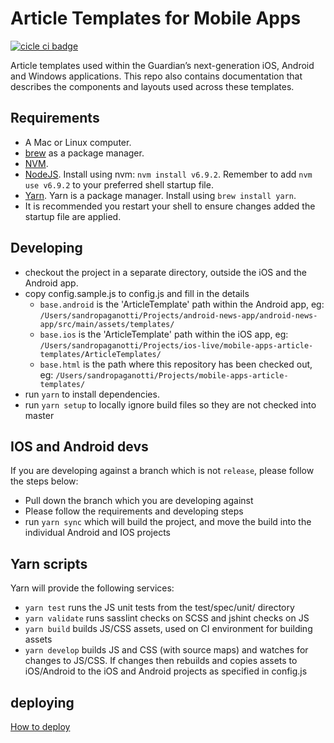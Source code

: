 # Article Templates for Mobile Apps
[![cicle ci badge](https://circleci.com/gh/guardian/mobile-apps-article-templates/tree/master.svg?style=shield)](https://circleci.com/gh/guardian/mobile-apps-article-templates)

Article templates used within the Guardian’s next-generation iOS, Android and Windows applications. This repo also contains documentation that describes the components and layouts used across these templates.

## Requirements
* A Mac or Linux computer.
* [brew](http://brew.sh/) as a package manager.
* [NVM](https://github.com/creationix/nvm).
* [NodeJS](http://nodejs.org/). Install using nvm: `nvm install v6.9.2`. Remember to add `nvm use v6.9.2` to your preferred shell startup file.
* [Yarn](https://yarnpkg.com). Yarn is a package manager. Install using `brew install yarn`.
* It is recommended you restart your shell to ensure changes added the startup file are applied.

## Developing
* checkout the project in a separate directory, outside the iOS and the Android app.
* copy config.sample.js to config.js and fill in the details
    * `base.android` is the 'ArticleTemplate' path within the Android app, eg: `/Users/sandropaganotti/Projects/android-news-app/android-news-app/src/main/assets/templates/`
    * `base.ios` is the 'ArticleTemplate' path within the iOS app, eg: `/Users/sandropaganotti/Projects/ios-live/mobile-apps-article-templates/ArticleTemplates/`
    * `base.html` is the path where this repository has been checked out, eg: `/Users/sandropaganotti/Projects/mobile-apps-article-templates/`
* run `yarn` to install dependencies.
* run `yarn setup` to locally ignore build files so they are not checked into master

## IOS and Android devs
If you are developing against a branch which is not `release`, please follow the steps below:
* Pull down the branch which you are developing against
* Please follow the requirements and developing steps
* run `yarn sync` which will build the project, and move the build into the individual Android and IOS projects

## Yarn scripts
Yarn will provide the following services:

* `yarn test` runs the JS unit tests from the test/spec/unit/ directory
* `yarn validate` runs sasslint checks on SCSS and jshint checks on JS
* `yarn build` builds JS/CSS assets, used on CI environment for building assets
* `yarn develop` builds JS and CSS (with source maps) and watches for changes to JS/CSS. If changes then rebuilds and copies assets to iOS/Android to the iOS and Android projects as specified in config.js

## deploying

[How to deploy](docs/how-to-deploy.md)
